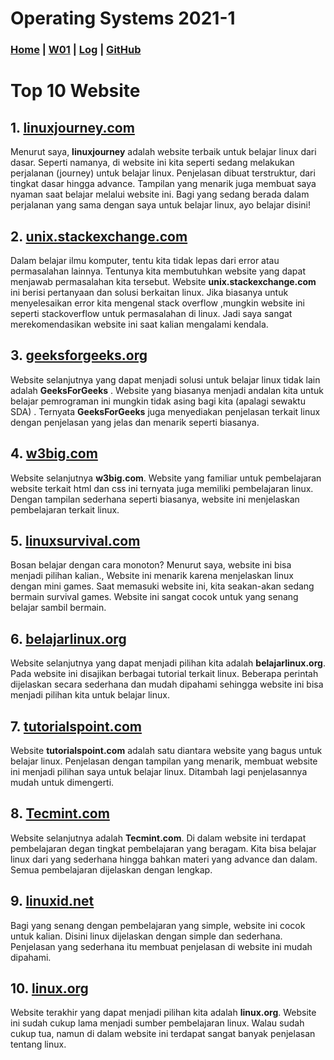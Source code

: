 # Operating Systems 2021-1
### [Home](index)  |  [W01](w01) |  [Log](TXT/mylog.txt)  |  [GitHub](https://github.com/gilangcy/os211)

# Top 10 Website 
## 1. [**linuxjourney.com**](https://linuxjourney.com/) 
Menurut saya, **linuxjourney** adalah website terbaik untuk belajar linux dari dasar. Seperti namanya, di website ini kita seperti sedang melakukan perjalanan (journey) untuk belajar linux. Penjelasan dibuat terstruktur, dari tingkat dasar hingga advance. Tampilan yang menarik juga membuat saya nyaman saat belajar melalui website ini. Bagi yang sedang berada dalam perjalanan yang sama dengan saya untuk belajar linux, ayo belajar disini!
## 2. [**unix.stackexchange.com**](https://unix.stackexchange.com/) 
Dalam belajar ilmu komputer, tentu kita tidak lepas dari error atau permasalahan lainnya. Tentunya kita membutuhkan website yang dapat menjawab permasalahan kita tersebut. Website **unix.stackexchange.com** ini berisi pertanyaan dan solusi berkaitan linux. Jika biasanya untuk menyelesaikan error kita mengenal stack overflow ,mungkin website ini seperti stackoverflow untuk permasalahan di linux. Jadi saya sangat merekomendasikan website ini saat kalian mengalami kendala.
## 3. [**geeksforgeeks.org**](https://www.geeksforgeeks.org/grep-command-in-unixlinux/) 
Website selanjutnya yang dapat menjadi solusi untuk belajar linux tidak lain adalah **GeeksForGeeks** . Website yang biasanya menjadi andalan kita untuk belajar pemrograman ini mungkin tidak asing bagi kita (apalagi sewaktu SDA) . Ternyata **GeeksForGeeks** juga menyediakan penjelasan terkait linux dengan penjelasan yang jelas dan menarik seperti biasanya. 
## 4. [**w3big.com**](http://www.w3big.com/id/linux/default.html) 
Website selanjutnya **w3big.com**. Website yang familiar untuk pembelajaran website terkait html dan css ini ternyata juga memiliki pembelajaran linux. Dengan tampilan sederhana seperti biasanya, website ini menjelaskan pembelajaran terkait linux.
## 5. [**linuxsurvival.com**](https://linuxsurvival.com/)
Bosan belajar dengan cara monoton? Menurut saya, website ini bisa menjadi pilihan kalian., Website ini menarik karena menjelaskan linux dengan mini games. Saat memasuki website ini, kita seakan-akan sedang bermain survival games. Website ini sangat cocok untuk yang senang belajar sambil bermain.
## 6. [**belajarlinux.org**](https://www.belajarlinux.org/)
Website selanjutnya yang dapat menjadi pilihan kita adalah **belajarlinux.org**. Pada website ini disajikan berbagai tutorial terkait linux. Beberapa perintah dijelaskan secara sederhana dan mudah dipahami sehingga website ini bisa menjadi pilihan kita untuk belajar linux.
## 7. [**tutorialspoint.com**](https://www.tutorialspoint.com/unix/index.html)
Website **tutorialspoint.com** adalah satu diantara website yang bagus untuk belajar linux. Penjelasan dengan tampilan yang menarik, membuat website ini menjadi pilihan saya untuk belajar linux. Ditambah lagi penjelasannya mudah untuk dimengerti.
## 8. [**Tecmint.com**](https://www.tecmint.com/free-online-linux-learning-guide-for-beginners/)
Website selanjutnya adalah **Tecmint.com**. Di dalam website ini terdapat pembelajaran degan tingkat pembelajaran yang beragam. Kita bisa belajar linux dari yang sederhana hingga bahkan materi yang advance dan dalam. Semua pembelajaran dijelaskan dengan lengkap.
## 9. [**linuxid.net**](https://www.linuxid.net/34642/contoh-penggunaan-perintah-tr-di-linux-terminal/)
Bagi yang senang dengan pembelajaran yang simple, website ini cocok untuk kalian. Disini linux dijelaskan dengan simple dan sederhana. Penjelasan yang sederhana itu membuat penjelasan di website ini mudah dipahami.
## 10. [**linux.org**](https://www.linux.org/threds/command-cat.258/)
Website terakhir yang dapat menjadi pilihan kita adalah **linux.org**. Website ini sudah cukup lama menjadi sumber pembelajaran linux. Walau sudah cukup tua, namun di dalam website ini terdapat sangat banyak penjelasan tentang linux.
